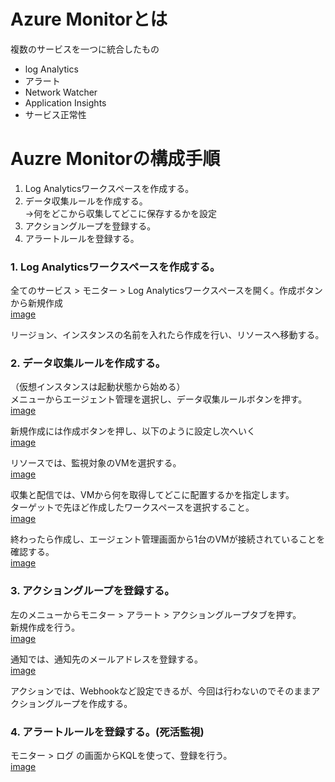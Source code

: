 # Azure Monitorとは  

複数のサービスを一つに統合したもの  
 - log Analytics  
 - アラート  
 - Network Watcher  
 - Application Insights  
 - サービス正常性  

# Auzre Monitorの構成手順  

 1. Log Analyticsワークスペースを作成する。  
 2. データ収集ルールを作成する。  
    →何をどこから収集してどこに保存するかを設定  
 3. アクショングループを登録する。  
 4. アラートルールを登録する。  


### 1. Log Analyticsワークスペースを作成する。  

全てのサービス > モニター > Log Analyticsワークスペースを開く。作成ボタンから新規作成  
[image](./image/11.png)  

リージョン、インスタンスの名前を入れたら作成を行い、リソースへ移動する。  

### 2. データ収集ルールを作成する。  

（仮想インスタンスは起動状態から始める）  
メニューからエージェント管理を選択し、データ収集ルールボタンを押す。
[image](./image/12.png)  

新規作成には作成ボタンを押し、以下のように設定し次へいく  
[image](./image/13.png)  

リソースでは、監視対象のVMを選択する。  
[image](./image/14.png)  

収集と配信では、VMから何を取得してどこに配置するかを指定します。  
ターゲットで先ほど作成したワークスペースを選択すること。  
[image](./image/15.png)  

終わったら作成し、エージェント管理画面から1台のVMが接続されていることを確認する。  
[image](./image/16.png)  


### 3. アクショングループを登録する。  

左のメニューからモニター > アラート > アクショングループタブを押す。  
新規作成を行う。  
[image](./image/17.png)  

通知では、通知先のメールアドレスを登録する。  
[image](./image/18.png)  

アクションでは、Webhookなど設定できるが、今回は行わないのでそのままアクショングループを作成する。  


### 4. アラートルールを登録する。(死活監視)  

モニター > ログ の画面からKQLを使って、登録を行う。  
[image](./image/19.png)  
